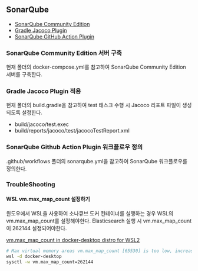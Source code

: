 ## SonarQube

- [SonarQube Community Edition](https://hub.docker.com/_/sonarqube)
- [Gradle Jacoco Plugin](https://docs.gradle.org/current/userguide/jacoco_plugin.html)
- [SonarQube GitHub Action Plugin](https://github.com/kitabisa/sonarqube-action)

### SonarQube Community Edition 서버 구축
현재 폴더의 docker-compose.yml를 참고하여 SonarQube Community Edition 서버를 구축한다.

### Gradle Jacoco Plugin 적용
현재 폴더의 build.gradle을 참고하여 test 태스크 수행 시 Jacoco 리포트 파일이 생성되도록 설정한다.

- build/jacoco/test.exec
- build/reports/jacoco/test/jacocoTestReport.xml

### SonarQube Github Action Plugin 워크플로우 정의
.github/workflows 폴더의 sonarqube.yml을 참고하여 SonarQube 워크플로우를 정의한다.

### TroubleShooting

#### WSL vm.max_map_count 설정하기

윈도우에서 WSL을 사용하여 소나큐브 도커 컨테이너를 실행하는 경우 WSL의 vm.max_map_count를 설정해야한다. Elasticsearch 실행 시 vm.max_map_count이 262144 설정되어야한다.

[vm.max_map_count in docker-desktop distro for WSL2](https://github.com/docker/for-win/issues/5202#issuecomment-585498457)

```sh
# Max virtual memory areas vm.max_map_count [65530] is too low, increase to at least [262144]
wsl -d docker-desktop
sysctl -w vm.max_map_count=262144
```



